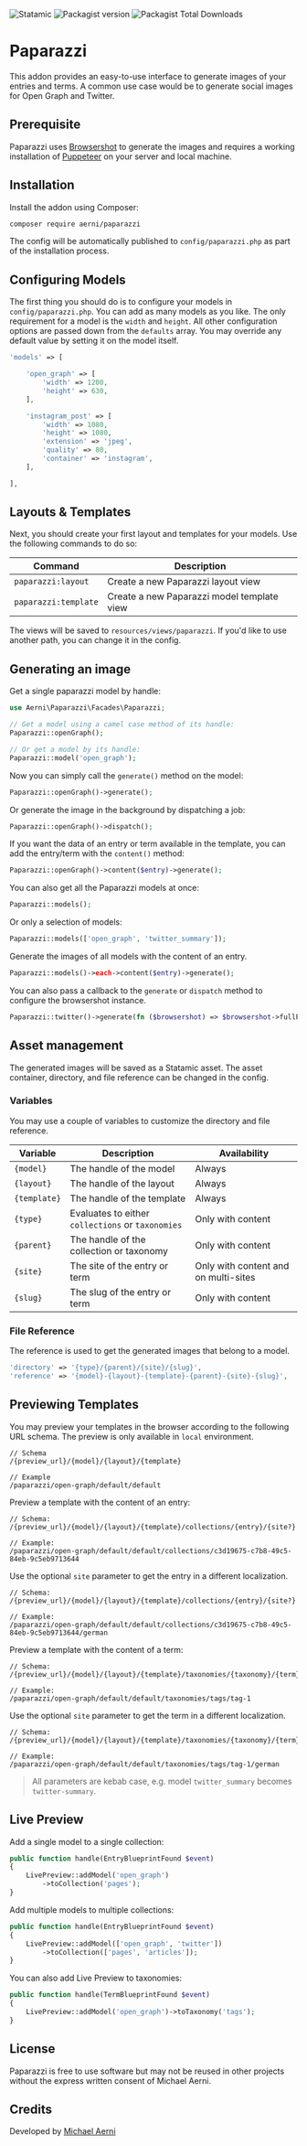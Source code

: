![Statamic](https://flat.badgen.net/badge/Statamic/3.4+/FF269E) ![Packagist version](https://flat.badgen.net/packagist/v/aerni/paparazzi/latest) ![Packagist Total Downloads](https://flat.badgen.net/packagist/dt/aerni/paparazzi)

# Paparazzi
This addon provides an easy-to-use interface to generate images of your entries and terms. A common use case would be to generate social images for Open Graph and Twitter.

## Prerequisite

Paparazzi uses [Browsershot](https://github.com/spatie/browsershot) to generate the images and requires a working installation of [Puppeteer](https://github.com/puppeteer/puppeteer) on your server and local machine.

## Installation
Install the addon using Composer:

```bash
composer require aerni/paparazzi
```

The config will be automatically published to `config/paparazzi.php` as part of the installation process.

## Configuring Models

The first thing you should do is to configure your models in `config/paparazzi.php`. You can add as many models as you like. The only requirement for a model is the `width` and `height`. All other configuration options are passed down from the `defaults` array. You may override any default value by setting it on the model itself.

```php
'models' => [

    'open_graph' => [
        'width' => 1200,
        'height' => 630,
    ],

    'instagram_post' => [
        'width' => 1080,
        'height' => 1080,
        'extension' => 'jpeg',
        'quality' => 80,
        'container' => 'instagram',
    ],

],
```

## Layouts & Templates

Next, you should create your first layout and templates for your models. Use the following commands to do so:

| Command              | Description                                |
| -------------------- | ------------------------------------------ |
| `paparazzi:layout`   | Create a new Paparazzi layout view         |
| `paparazzi:template` | Create a new Paparazzi model template view |

The views will be saved to `resources/views/paparazzi`. If you'd like to use another path, you can change it in the config.

## Generating an image

Get a single paparazzi model by handle:

```php
use Aerni\Paparazzi\Facades\Paparazzi;

// Get a model using a camel case method of its handle:
Paparazzi::openGraph();

// Or get a model by its handle:
Paparazzi::model('open_graph');
```

Now you can simply call the `generate()` method on the model:

```php
Paparazzi::openGraph()->generate();
```

Or generate the image in the background by dispatching a job:

```php
Paparazzi::openGraph()->dispatch();
```

If you want the data of an entry or term available in the template, you can add the entry/term with the `content()` method:

```php
Paparazzi::openGraph()->content($entry)->generate();
```

You can also get all the Paparazzi models at once:

```php
Paparazzi::models();
```

Or only a selection of models:

```php
Paparazzi::models(['open_graph', 'twitter_summary']);
```

Generate the images of all models with the content of an entry.

```php
Paparazzi::models()->each->content($entry)->generate();
```

You can also pass a callback to the `generate` or `dispatch` method to configure the browsershot instance.

```php
Paparazzi::twitter()->generate(fn ($browsershot) => $browsershot->fullPage());
```

## Asset management

The generated images will be saved as a Statamic asset. The asset container, directory, and file reference can be changed in the config.

### Variables
You may use a couple of variables to customize the directory and file reference.

| Variable     | Description                                       | Availability
| ------------ | ------------------------------------------------- | ------------------------------------
| `{model}`    | The handle of the model                           | Always
| `{layout}`   | The handle of the layout                          | Always
| `{template}` | The handle of the template                        | Always
| `{type}`     | Evaluates to either `collections` or `taxonomies` | Only with content
| `{parent}`   | The handle of the collection or taxonomy          | Only with content
| `{site}`     | The site of the entry or term                     | Only with content and on multi-sites
| `{slug}`     | The slug of the entry or term                     | Only with content

### File Reference
The reference is used to get the generated images that belong to a model.

```php
'directory' => '{type}/{parent}/{site}/{slug}',
'reference' => '{model}-{layout}-{template}-{parent}-{site}-{slug}',
```

## Previewing Templates

You may preview your templates in the browser according to the following URL schema. The preview is only available in `local` environment.

```
// Schema
/{preview_url}/{model}/{layout}/{template}

// Example
/paparazzi/open-graph/default/default
```

Preview a template with the content of an entry:

```
// Schema:
/{preview_url}/{model}/{layout}/{template}/collections/{entry}/{site?}

// Example:
/paparazzi/open-graph/default/default/collections/c3d19675-c7b8-49c5-84eb-9c5eb9713644
```

Use the optional `site` parameter to get the entry in a different localization.

```
// Schema:
/{preview_url}/{model}/{layout}/{template}/collections/{entry}/{site?}

// Example:
/paparazzi/open-graph/default/default/collections/c3d19675-c7b8-49c5-84eb-9c5eb9713644/german
```

Preview a template with the content of a term:

```
// Schema:
/{preview_url}/{model}/{layout}/{template}/taxonomies/{taxonomy}/{term}/{site?}

// Example:
/paparazzi/open-graph/default/default/taxonomies/tags/tag-1
```

Use the optional `site` parameter to get the term in a different localization.

```
// Schema:
/{preview_url}/{model}/{layout}/{template}/taxonomies/{taxonomy}/{term}/{site?}

// Example:
/paparazzi/open-graph/default/default/taxonomies/tags/tag-1/german
```

> All parameters are kebab case, e.g. model `twitter_summary` becomes `twitter-summary`.

## Live Preview

Add a single model to a single collection:

```php
public function handle(EntryBlueprintFound $event)
{
    LivePreview::addModel('open_graph')
        ->toCollection('pages');
}
```

Add multiple models to multiple collections:

```php
public function handle(EntryBlueprintFound $event)
{
    LivePreview::addModel(['open_graph', 'twitter'])
        ->toCollection(['pages', 'articles']);
}
```

You can also add Live Preview to taxonomies:

```php
public function handle(TermBlueprintFound $event)
{
    LivePreview::addModel('open_graph')->toTaxonomy('tags');
}
```

## License
Paparazzi is free to use software but may not be reused in other projects without the express written consent of Michael Aerni.

## Credits
Developed by [Michael Aerni](https://michaelaerni.ch)
